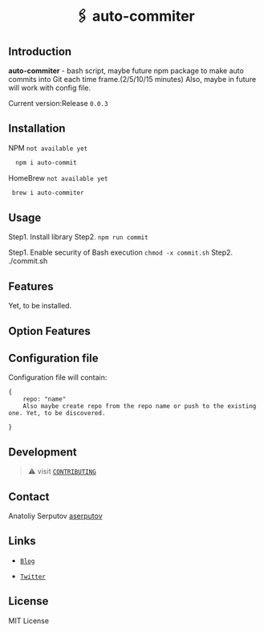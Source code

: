 <!-- # auto-commiter.  -->
<h1 align="center">
  <p align="center">🖇 auto-commiter</p>
  <!-- <a href="https://github.com/aserputov/QckStaticSiteGenerator"><img src="https://github.com/aserputov/QckStaticSiteGenerator/blob/main/assets/Screen%20Shot%202021-11-23%20at%201.54.27%20AM.png?raw=true" alt="Docusaurus" height="100px"></a> -->
</h1>

<!-- [![deploy status](https://github.com/Orange-OpenSource/hurl/workflows/CI/badge.svg)](https://github.com/aserputov/Qck/actions) -->
<!-- [![Crates.io](https://img.shields.io/crates/v/hurl.svg)](https://crates.io/crates/hurl)
[![documentation](https://img.shields.io/badge/-documentation-informational)](https://hurl.dev) -->

## Introduction

**auto-commiter** - bash script, maybe future npm package to make auto commits into Git each time frame.(2/5/10/15 minutes)
Also, maybe in future will work with config file. 

Current version:Release `0.0.3`

## Installation


NPM
`not available yet`
```bash
  npm i auto-commit
```

HomeBrew
`not available yet`
```bash
 brew i auto-commiter
```

## Usage

Step1. Install library 
Step2. `npm run commit`

Step1. Enable security of Bash execution `chmod -x commit.sh`
Step2. ./commit.sh

## Features

Yet, to be installed.

## Option Features
## Configuration file

Configuration file will contain:

```
{
    repo: "name"
    Also maybe create repo from the repo name or push to the existing one. Yet, to be discovered.

}
```

## Development

> :warning: visit [`CONTRIBUTING`]()

## Contact

Anatoliy Serputov [aserputov](https://github.com/aserputov)

## Links

- [`Blog`](https://dev.to/aserputoff)

- [`Twitter`](https://twitter.com/aserputoff)

## License

MIT License


